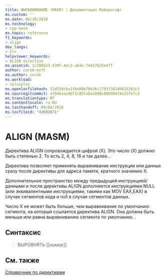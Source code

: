 ```yaml
---
title: ВЫРАВНИВАНИЕ (MASM) | Документация Майкрософт
ms.custom: ''
ms.date: 08/30/2018
ms.technology:
- cpp-masm
ms.topic: reference
f1_keywords:
- align
dev_langs:
- C++
helpviewer_keywords:
- ALIGN directive
ms.assetid: 1c386b23-439f-4ec3-a6de-74427b25e47f
author: corob-msft
ms.author: corob
ms.workload:
- cplusplus
ms.openlocfilehash: 52d539cba3f6e00b76b36c1793f383d0615263c3
ms.sourcegitcommit: a7046aac86f1c83faba1088c80698474e25fe7c3
ms.translationtype: MT
ms.contentlocale: ru-RU
ms.lasthandoff: 09/04/2018
ms.locfileid: "43691671"
---
```

# <a name="align-masm"></a>ALIGN (MASM)

Директива ALIGN сопровождается цифрой (X). 
Это число (X) должно быть степенью 2. То есть 2, 4, 8, 16 и так далее... 

Директива позволяет применять выравнивание инструкции или данных сразу после директивы для адреса памяти, кратного значению X. 

Дополнительное пространство между предыдущей инструкцией/данными и после директивы ALIGN дополняется инструкциями NULL (или эквивалентными инструкциями, такими как MOV EAX,EAX) в случае сегментов кода и null в случае сегментов данных.

Число X не может быть больше, чем выравнивание по умолчанию сегмента, на который ссылается директива ALIGN. Она должна быть меньше или равна выравниванию сегмента по умолчанию. .

## <a name="syntax"></a>Синтаксис

> ВЫРОВНЯТЬ [[*номер*]]

## <a name="see-also"></a>См. также

[Справочник по директивам](../../assembler/masm/directives-reference.md)<br/>
